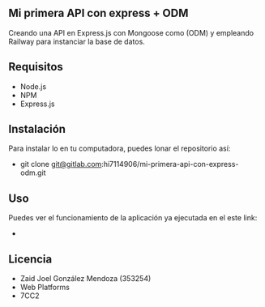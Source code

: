 ## Mi primera API con express + ODM

Creando una API en Express.js con Mongoose como (ODM) y empleando Railway para instanciar la base de datos.

## Requisitos

- Node.js
- NPM
- Express.js

## Instalación 

Para instalar lo en tu computadora, puedes lonar el repositorio así:

- git clone git@gitlab.com:hi7114906/mi-primera-api-con-express-odm.git

## Uso 

Puedes ver el funcionamiento de la aplicación ya ejecutada en el este link:

- 

## Licencia 

- Zaid Joel González Mendoza (353254)
- Web Platforms
- 7CC2



